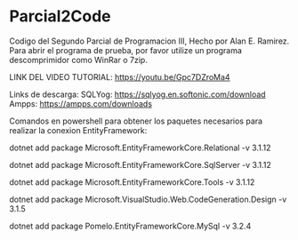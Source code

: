 # Parcial2Code
Codigo del Segundo Parcial de Programacion III, Hecho por Alan E. Ramirez.
Para abrir el programa de prueba, por favor utilize un programa descomprimidor como WinRar o 7zip.

LINK DEL VIDEO TUTORIAL: https://youtu.be/Gpc7DZroMa4

Links de descarga: SQLYog: https://sqlyog.en.softonic.com/download Ampps: https://ampps.com/downloads 

Comandos en powershell para obtener los paquetes necesarios para realizar la conexion EntityFramework:

dotnet add package Microsoft.EntityFrameworkCore.Relational -v 3.1.12

dotnet add package Microsoft.EntityFrameworkCore.SqlServer -v 3.1.12

dotnet add package Microsoft.EntityFrameworkCore.Tools -v 3.1.12

dotnet add package Microsoft.VisualStudio.Web.CodeGeneration.Design -v 3.1.5

dotnet add package Pomelo.EntityFrameworkCore.MySql -v 3.2.4
